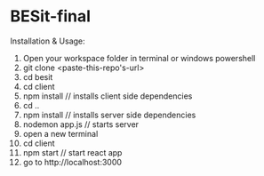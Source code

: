 # BESit-final

Installation & Usage: 

1.  Open your workspace folder in terminal or windows powershell
2.  git clone <paste-this-repo's-url>
3.  cd besit
4.  cd client
5.  npm install // installs client side dependencies
6.  cd ..
7.  npm install // installs server side dependencies
8.  nodemon app.js // starts server
9.  open a new terminal 
10. cd client
11. npm start // start react app
12. go to http://localhost:3000
